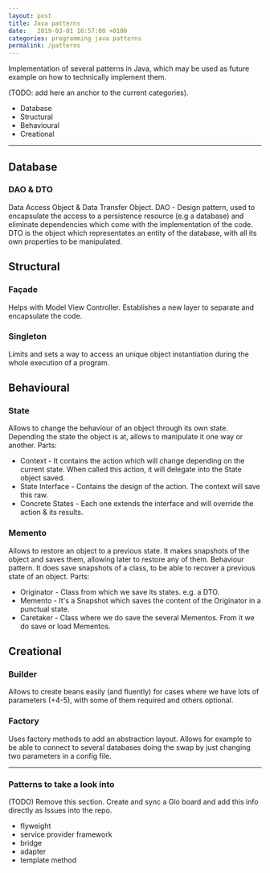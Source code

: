 ```yaml
---
layout: post
title: Java patterns
date:   2019-03-01 16:57:00 +0100
categories: programming java patterns
permalink: /patterns
---
```

Implementation of several patterns in Java, which may be used as future example on how to technically implement them.

(TODO: add here an anchor to the current categories).
* Database
* Structural
* Behavioural
* Creational

___
## Database

### DAO & DTO
Data Access Object & Data Transfer Object.
DAO - Design pattern, used to encapsulate the access to a persistence resource (e.g a database) and eliminate dependencies which come with the implementation of the code.
DTO is the object which representates an entity of the database, with all its own properties to be manipulated.


## Structural
### Façade
Helps with Model View Controller. Establishes a new layer to separate and encapsulate the code.

### Singleton
Limits and sets a way to access an unique object instantiation during the whole execution of a program.

## Behavioural

### State
Allows to change the behaviour of an object through its own state. Depending the state the object is at, allows to manipulate it one way or another.
Parts:
 * Context - It contains the action which will change depending on the current state. When called this action, it will delegate into the State object saved.
 * State Interface - Contains the design of the action. The context will save this raw.
 * Concrete States - Each one extends the interface and will override the action & its results.

### Memento
Allows to restore an object to a previous state. It makes snapshots of the object and saves them, allowing later to restore any of them.
Behaviour pattern. It does save snapshots of a class, to be able to recover a previous state of an object.
Parts:
 * Originator - Class from which we save its states. e.g. a DTO.
 * Memento - It's a Snapshot which saves the content of the Originator in a punctual state.
 * Caretaker - Class where we do save the several Mementos. From it we do save or load Mementos.

## Creational
### Builder
Allows to create beans easily (and fluently) for cases where we have lots of parameters (+4-5), with some of them required and others optional.


### Factory
Uses factory methods to add an abstraction layout. Allows for example to be able to connect to several databases doing the swap by just changing two parameters in a config file.
___

### Patterns to take a look into
(TODO) Remove this section. Create and sync a Glo board and add this info directly as Issues into the repo.
* flyweight
* service provider framework
* bridge
* adapter
* template method
